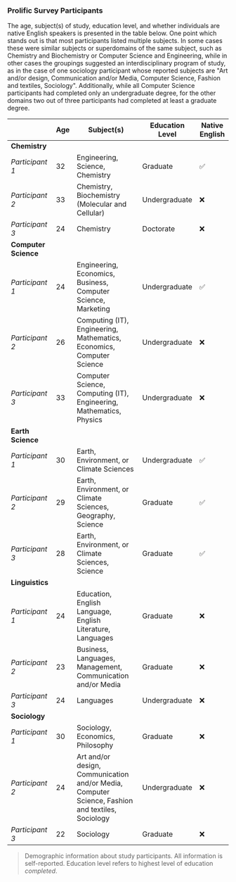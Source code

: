 ### Prolific Survey Participants

The age, subject(s) of study, education level, and whether individuals are native English speakers is presented in the table below.  One point which stands out is that most participants listed multiple subjects.  In some cases these were similar subjects or superdomains of the same subject, such as Chemistry and Biochemistry or Computer Science and Engineering, while in other cases the groupings suggested an interdisciplinary program of study, as in the case of one sociology participant whose reported subjects are "Art and/or design, Communication and/or Media, Computer Science, Fashion and textiles, Sociology".  Additionally, while all Computer Science participants had completed only an undergraduate degree, for the other domains two out of three participants had completed at least a graduate degree.

|                    | Age | Subject(s) | Education Level | Native English |
|--------------------|-----|------------------------------------------------------------------------------------------------|-----------------|----------------|
| **Chemistry**      |     |                                                                                                |                 |                |
| *Participant 1*    | 32  | Engineering, Science, Chemistry                                                                | Graduate        | ✅              |
| *Participant 2*    | 33  | Chemistry, Biochemistry (Molecular and Cellular)                                               | Undergraduate   | ❌              |
| *Participant 3*    | 24  | Chemistry                                                                                      | Doctorate       | ❌              |
| **Computer Science** |   |                                                                                                |                 |                |
| *Participant 1*    | 24  | Engineering, Economics, Business, Computer Science, Marketing                                  | Undergraduate   | ✅              |
| *Participant 2*    | 26  | Computing (IT), Engineering, Mathematics, Economics, Computer Science                          | Undergraduate   | ❌              |
| *Participant 3*    | 33  | Computer Science, Computing (IT), Engineering, Mathematics, Physics                            | Undergraduate   | ❌              |
| **Earth Science** |     |                                                                                                |                 |                |
| *Participant 1*    | 30  | Earth, Environment, or Climate Sciences                                                        | Undergraduate   | ✅              |
| *Participant 2*    | 29  | Earth, Environment, or Climate Sciences, Geography, Science                                    | Graduate        | ✅              |
| *Participant 3*    | 28  | Earth, Environment, or Climate Sciences, Science                                               | Graduate        | ✅              |
| **Linguistics**   |     |                                                                                                |                 |                |
| *Participant 1*    | 24  | Education, English Language, English Literature, Languages                                     | Graduate        | ❌              |
| *Participant 2*    | 23  | Business, Languages, Management, Communication and/or Media                                    | Graduate        | ❌              |
| *Participant 3*    | 24  | Languages                                                                                      | Undergraduate   | ❌              |
| **Sociology**     |     |                                                                                                |                 |                |
| *Participant 1*    | 30  | Sociology, Economics, Philosophy                                                               | Graduate        | ❌              |
| *Participant 2*    | 24  | Art and/or design, Communication and/or Media, Computer Science, Fashion and textiles, Sociology| Undergraduate   | ❌              |
| *Participant 3*    | 22  | Sociology                                                                                      | Graduate        | ❌              |

> Demographic information about study participants. All information is self-reported. Education level refers to highest level of education *completed*.

